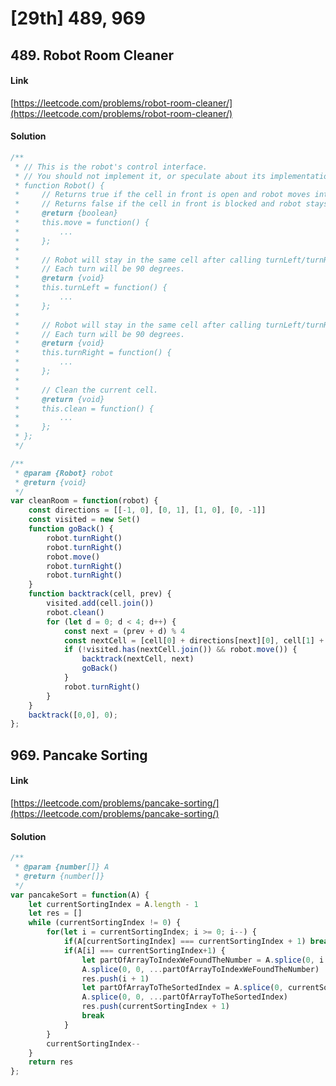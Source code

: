 # [29th] 489, 969

<a name="7DLAm"></a>
## 489. Robot Room Cleaner
<a name="EMSjw"></a>
#### Link
[https://leetcode.com/problems/robot-room-cleaner/](https://leetcode.com/problems/robot-room-cleaner/)
<a name="YisGe"></a>
#### Solution
```javascript
/**
 * // This is the robot's control interface.
 * // You should not implement it, or speculate about its implementation
 * function Robot() {
 *     // Returns true if the cell in front is open and robot moves into the cell.
 *     // Returns false if the cell in front is blocked and robot stays in the current cell.
 *     @return {boolean}
 *     this.move = function() {
 *         ...
 *     };
 *
 *     // Robot will stay in the same cell after calling turnLeft/turnRight.
 *     // Each turn will be 90 degrees.
 *     @return {void}
 *     this.turnLeft = function() {
 *         ...
 *     };
 * 
 *     // Robot will stay in the same cell after calling turnLeft/turnRight.
 *     // Each turn will be 90 degrees.
 *     @return {void} 
 *     this.turnRight = function() {
 *         ...
 *     };
 *
 *     // Clean the current cell.
 *     @return {void}
 *     this.clean = function() {
 *         ...
 *     };
 * };
 */

/**
 * @param {Robot} robot
 * @return {void}
 */
var cleanRoom = function(robot) {
    const directions = [[-1, 0], [0, 1], [1, 0], [0, -1]]
    const visited = new Set()
    function goBack() {
        robot.turnRight()
        robot.turnRight()
        robot.move()
        robot.turnRight()
        robot.turnRight()
    }
    function backtrack(cell, prev) {
        visited.add(cell.join())
        robot.clean()
        for (let d = 0; d < 4; d++) {
            const next = (prev + d) % 4
            const nextCell = [cell[0] + directions[next][0], cell[1] + directions[next][1]]
            if (!visited.has(nextCell.join()) && robot.move()) {
                backtrack(nextCell, next)
                goBack()
            }
            robot.turnRight()
        }
    }
    backtrack([0,0], 0);
};
```
<a name="1daOa"></a>
## 969. Pancake Sorting
<a name="Z1V0r"></a>
#### Link
[https://leetcode.com/problems/pancake-sorting/](https://leetcode.com/problems/pancake-sorting/)
<a name="NooXd"></a>
#### Solution
```javascript
/**
 * @param {number[]} A
 * @return {number[]}
 */
var pancakeSort = function(A) {
    let currentSortingIndex = A.length - 1
    let res = []
    while (currentSortingIndex != 0) {
        for(let i = currentSortingIndex; i >= 0; i--) {
            if(A[currentSortingIndex] === currentSortingIndex + 1) break
            if(A[i] === currentSortingIndex+1) {
                let partOfArrayToIndexWeFoundTheNumber = A.splice(0, i + 1).reverse()
                A.splice(0, 0, ...partOfArrayToIndexWeFoundTheNumber)
                res.push(i + 1)
                let partOfArrayToTheSortedIndex = A.splice(0, currentSortingIndex + 1).reverse()
                A.splice(0, 0, ...partOfArrayToTheSortedIndex)
                res.push(currentSortingIndex + 1)
                break
            }
        }
        currentSortingIndex--
    }
    return res
};
```
